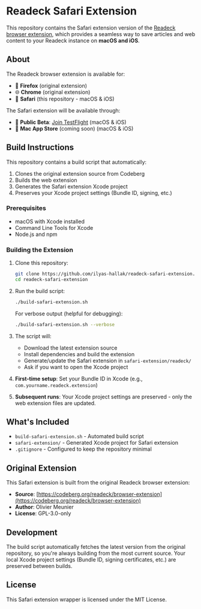 # Readeck Safari Extension

This repository contains the Safari extension version of the [Readeck browser extension](https://codeberg.org/readeck/browser-extension), which provides a seamless way to save articles and web content to your Readeck instance on **macOS and iOS**.

## About

The Readeck browser extension is available for:
- 🦊 **Firefox** (original extension)
- 🌐 **Chrome** (original extension) 
- 🍎 **Safari** (this repository - macOS & iOS)

The Safari extension will be available through:
- 📱 **Public Beta**: [Join TestFlight](https://testflight.apple.com/join/fk745B93) (macOS & iOS)
- 🏪 **Mac App Store** (coming soon) (macOS & iOS)

## Build Instructions

This repository contains a build script that automatically:
1. Clones the original extension source from Codeberg
2. Builds the web extension
3. Generates the Safari extension Xcode project
4. Preserves your Xcode project settings (Bundle ID, signing, etc.)

### Prerequisites

- macOS with Xcode installed
- Command Line Tools for Xcode
- Node.js and npm

### Building the Extension

1. Clone this repository:
   ```bash
   git clone https://github.com/ilyas-hallak/readeck-safari-extension.git
   cd readeck-safari-extension
   ```

2. Run the build script:
   ```bash
   ./build-safari-extension.sh
   ```

   For verbose output (helpful for debugging):
   ```bash
   ./build-safari-extension.sh --verbose
   ```

3. The script will:
   - Download the latest extension source
   - Install dependencies and build the extension
   - Generate/update the Safari extension in `safari-extension/readeck/`
   - Ask if you want to open the Xcode project

4. **First-time setup**: Set your Bundle ID in Xcode (e.g., `com.yourname.readeck.extension`)

5. **Subsequent runs**: Your Xcode project settings are preserved - only the web extension files are updated.

## What's Included

- `build-safari-extension.sh` - Automated build script
- `safari-extension/` - Generated Xcode project for Safari extension
- `.gitignore` - Configured to keep the repository minimal

## Original Extension

This Safari extension is built from the original Readeck browser extension:
- **Source**: [https://codeberg.org/readeck/browser-extension](https://codeberg.org/readeck/browser-extension)
- **Author**: Olivier Meunier
- **License**: GPL-3.0-only

## Development

The build script automatically fetches the latest version from the original repository, so you're always building from the most current source. Your local Xcode project settings (Bundle ID, signing certificates, etc.) are preserved between builds.

## License

This Safari extension wrapper is licensed under the MIT License.

